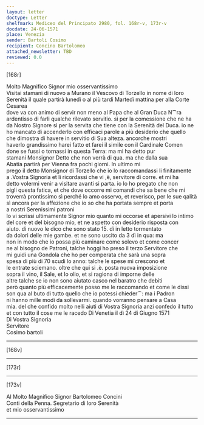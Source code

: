 ```yaml
---
layout: letter
doctype: Letter
shelfmark: Mediceo del Principato 2980, fol. 168r-v, 173r-v
docdate: 24-06-1571
place: Venezia
sender: Bartoli Cosimo
recipient: Concino Bartolomeo
attached_newsletter: TBD
reviewed: 0.0
---
```


[168r]  
  
  
Molto Magnifico Signor mio osservantissimo  
Visitai stamani di nuovo a Murano il Vescovo di Torzello in nome di loro  
Serenità il quale partirà lunedì o al più tardi Martedì mattina per alla Corte Cesarea  
dove va con animo di servir non meno al Papa che al Gran Duca N⁀ra  
ardentisso di farli qualche rilevato servitio. sì per la comessione che ne ha  
da Nostro Signore sì per la servita che tiene con la Serenità del Duca. io ne  
ho mancato di accenderlo con efficaci parole a più desiderio che quello  
che dimostra di havere in servitio di Sua alteza. ancorche mostri  
haverlo grandissimo harei fatto et farei il simile con il Cardinale Comen  
done se fussi o tornassi in questa Terra: ma mi ha detto pur  
stamani Monsignor Detto che non verrà di qua. ma che dalla sua  
Abatia partirà per Vienna fra pochi giorni. In ultimo mi  
prego il detto Monsignor di Torzello che io lo raccomandassi li finitamente  
a .Vostra Signoria et li ricordassi che vi ,è, servitore di corre. et mi ha  
detto volermi venir a visitare avanti si parta. io lo ho pregato che non  
pigli questa fatica, et che dove occorre mi comandi che sa bene che mi  
troverrà prontissimo sì perché lo amo osservo, et reverisco, per le sue qalità  
sì ancora per la affezione che io so che ha portata sempre et porta  
a nostri Serenissimi patroni  
Io vi scrissi ultimamente Signor mio quanto mi occorse et apersivi lo intimo  
del core et del bisogno mio, et ne aspetto con desiderio risposta con  
aiuto. di nuovo le dico che sono stato 15. dì in letto tormentato  
da dolori delle mie gambe. et ne sono uscito da 3 dì in qua: ma  
non in modo che io possa più caminare come solevo et come concer  
ne al bisogno de Patroni, talche hoggi ho preso il terzo Servitore che  
mi guidi una Gondola che ho per comperata che sarà una sopra  
spesa di più di 70 scudi lo anno: talche le spese mi crescono et  
le entrate sciemano. oltre che qui si .è. posta nuova imposizione  
sopra il vino, il Sale, et lo olio, et si ragiona di imporne delle  
altre talche se io non sono aiutato casco nel baratro che debiti  
però quanto più efficacemente posso me le raccomando et come le dissi  
son qua al buto di tutto quello che io potessi chieder⁀: ma i Padron  
ni hanno mille modi da sollevarmi. quando vorranno pensare a Casa  
mia. del che confido molto nelli aiuti di Vostra Signoria anzi confedo il tutto  
et con tutto il cose me le racedo Di Venetia il dì 24 di Giugno 1571  
Di Vostra Signoria  
Servitore  
Cosimo bartoli  
  
---  

[168v]  
  
  
  
---  

[173r]  
  
  
  
---  

[173v]  
  
  
Al Molto Magnifico Signor Bartolomeo Concini  
Conti della Penna. Segretario di loro Serenità  
et mio osservantissimo  
  
---  

